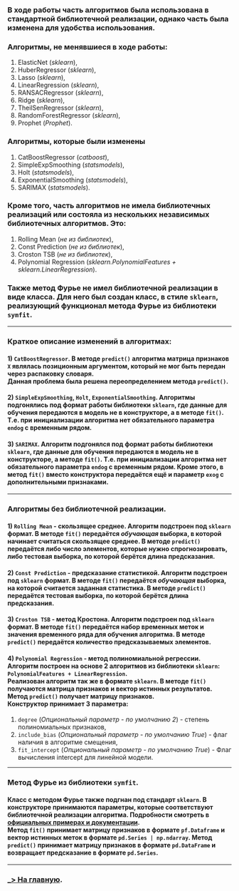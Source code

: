 ### В ходе работы часть алгоритмов была использована в стандартной библиотечной реализации, однако часть была изменена для удобства использования.

### Алгоритмы, не менявшиеся в ходе работы:
1)  ElasticNet (_sklearn_),
2)  HuberRegressor (_sklearn_),
3)  Lasso (_sklearn_),
4)  LinearRegression (_sklearn_),
5)  RANSACRegressor (_sklearn_),
6)  Ridge (_sklearn_),
7)  TheilSenRegressor (_sklearn_),
8)  RandomForestRegressor (_sklearn_),
9)  Prophet (_Prophet_).
  
### Алгоритмы, которые были изменены

1) CatBoostRegressor (_catboost_),
2) SimpleExpSmoothing (_statsmodels_),
3) Holt (_statsmodels_),
4) ExponentialSmoothing (_statsmodels_),
5) SARIMAX (_statsmodels_).

### Кроме того, часть алгоритмов не имела библиотечных реализаций или состояла из нескольких независимых библиотечных алгоритмов. Это:
1) Rolling Mean (_не из библиотек_),
2) Const Prediction (_не из библиотек_),
3) Croston TSB (_не из библиотек_),
4) Polynomial Regression (_sklearn.PolynomialFeatures + sklearn.LinearRegression_).

### Также метод Фурье не имел библиотечной реализации в виде класса. Для него был создан класс, в стиле ```sklearn```, реализующий функционал метода Фурье из библиотеки ```symfit```.

___

### Краткое описание изменений в алгоритмах:

#### 1) ```CatBoostRegressor```. В методе ```predict()``` алгоритма матрица признаков ```X``` являлась позиционным аргументом, который не мог быть передан через распаковку словаря. <br> Данная проблема была решена переопределением метода ```predict()```.

#### 2)  ```SimpleExpSmoothing```, ```Holt```, ```ExponentialSmoothing```. Алгоритмы подгонялись под формат работы библиотеки ```sklearn```, где данные для обучения передаются в модель не в конструкторе, а в методе ```fit()```. Т.е. при инициализации алгоритма нет обязательного параметра ```endog``` с временным рядом.

#### 3)  ```SARIMAX```. Алгоритм подгонялся под формат работы библиотеки ```sklearn```, где данные для обучения передаются в модель не в конструкторе, а методе ```fit()```. Т.е. при инициализации алгоритма нет обязательного параметра ```endog``` с временным рядом. Кроме этого, в метод ```fit()``` вместо конструктора передаётся ещё и параметр ```exog``` с дополнительными признаками.

___

###  Алгоритмы без библиотечной реализации.

#### 1) ```Rolling Mean``` - скользящее среднее. Алгоритм подстроен под ```sklearn``` формат. В методе ```fit()``` передаётся _обучающая_ выборка, в которой начинает считаться скользящее среднее. В методе ```predict()``` передаётся либо число элементов, которые нужно спрогнозировать, либо тестовая выборка, по которой берётся длина предсказания.

#### 2) ```Const Prediction``` - предсказание статистикой. Алгоритм подстроен под ```sklearn``` формат. В методе ```fit()``` передаётся _обучающая_ выборка, на которой считается заданная статистика. В методе ```predict()``` передаётся тестовая выборка, по которой берётся длина предсказания.

#### 3) ```Croston TSB``` - метод Кростона. Алгоритм подстроен под ```sklearn``` формат. В методе ```fit()``` передаётся набор временных меток и значения временного ряда для обучения алгоритма. В методе ```predict()``` передаётся количество предсказываемых элементов.

#### 4) ```Polynomial Regression``` - метод полиномиальной регрессии. Алгоритм построен на основе 2 алгоритмов из библиотеки ```sklearn```: ```PolynomialFeatures + LinearRegression```.<br>Реализован алгоритм так же в формате ```sklearn```. В методе ```fit()``` получаются матрица признаков и вектор истинных результатов. Метод ```predict()``` получает матрицу признаков. <br>Конструктор принимает 3 параметра: 
1) ```degree``` (_Опциональный параметр - по умолчанию 2_) - степень полиномиальных признаков,
2) ```include_bias``` (_Опциональный параметр - по умолчанию True_) - флаг наличия в алгоритме смещения,
3) ```fit_intercept``` (_Опциональный параметр - по умолчанию True_) - Флаг вычисления intercept для линейной модели.
   
___

### Метод Фурье из библиотеки ```symfit```.

#### Класс с методом Фурье также подгнан под стандарт ```sklearn```. В конструкторе принимаются параметры, которые соответствуют библиотечной реализации алгоритма. Подробности смотреть в [официальных примерах и документации](https://symfit.readthedocs.io/en/stable/examples/ex_fourier_series.html). <br> Метод ```fit()``` принимает матрицу признаков в формате ```pf.Dataframe``` и вектор истинных меток в формате ```pd.Series | np.ndarray```. Метод ```predict()``` принимает матрицу признаков в формате ```pd.DataFrame``` и возвращает предсказание в формате ```pd.Series```.

___

### [_> На главную](main.md).
